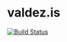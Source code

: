 # valdez.is

[![Build Status](https://img.shields.io/travis/benediktvaldez/valdez.is/master.svg?style=flat&label=travis%20status)](https://travis-ci.org/benediktvaldez/valdez.is)
